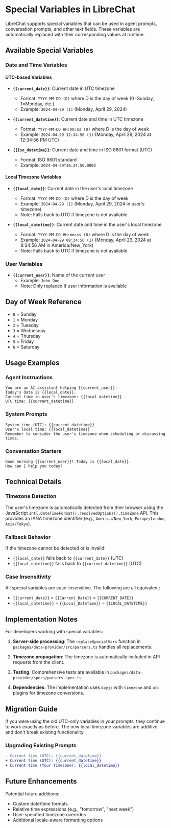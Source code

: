 # Special Variables in LibreChat

LibreChat supports special variables that can be used in agent prompts, conversation prompts, and other text fields. These variables are automatically replaced with their corresponding values at runtime.

## Available Special Variables

### Date and Time Variables

#### UTC-based Variables
- **`{{current_date}}`**: Current date in UTC timezone
  - Format: `YYYY-MM-DD (D)` where D is the day of week (0=Sunday, 1=Monday, etc.)
  - Example: `2024-04-29 (1)` (Monday, April 29, 2024)

- **`{{current_datetime}}`**: Current date and time in UTC timezone
  - Format: `YYYY-MM-DD HH:mm:ss (D)` where D is the day of week
  - Example: `2024-04-29 12:34:56 (1)` (Monday, April 29, 2024 at 12:34:56 PM UTC)

- **`{{iso_datetime}}`**: Current date and time in ISO 8601 format (UTC)
  - Format: ISO 8601 standard
  - Example: `2024-04-29T16:34:56.000Z`

#### Local Timezone Variables
- **`{{local_date}}`**: Current date in the user's local timezone
  - Format: `YYYY-MM-DD (D)` where D is the day of week
  - Example: `2024-04-29 (1)` (Monday, April 29, 2024 in user's timezone)
  - Note: Falls back to UTC if timezone is not available

- **`{{local_datetime}}`**: Current date and time in the user's local timezone
  - Format: `YYYY-MM-DD HH:mm:ss (D)` where D is the day of week
  - Example: `2024-04-29 08:34:56 (1)` (Monday, April 29, 2024 at 8:34:56 AM in America/New_York)
  - Note: Falls back to UTC if timezone is not available

### User Variables
- **`{{current_user}}`**: Name of the current user
  - Example: `John Doe`
  - Note: Only replaced if user information is available

## Day of Week Reference
- `0` = Sunday
- `1` = Monday
- `2` = Tuesday
- `3` = Wednesday
- `4` = Thursday
- `5` = Friday
- `6` = Saturday

## Usage Examples

### Agent Instructions
```
You are an AI assistant helping {{current_user}}.
Today's date is {{local_date}}.
Current time in user's timezone: {{local_datetime}}
UTC time: {{current_datetime}}
```

### System Prompts
```
System time (UTC): {{current_datetime}}
User's local time: {{local_datetime}}
Remember to consider the user's timezone when scheduling or discussing times.
```

### Conversation Starters
```
Good morning {{current_user}}! Today is {{local_date}}.
How can I help you today?
```

## Technical Details

### Timezone Detection
The user's timezone is automatically detected from their browser using the JavaScript `Intl.DateTimeFormat().resolvedOptions().timeZone` API. This provides an IANA timezone identifier (e.g., `America/New_York`, `Europe/London`, `Asia/Tokyo`).

### Fallback Behavior
If the timezone cannot be detected or is invalid:
- `{{local_date}}` falls back to `{{current_date}}` (UTC)
- `{{local_datetime}}` falls back to `{{current_datetime}}` (UTC)

### Case Insensitivity
All special variables are case-insensitive. The following are all equivalent:
- `{{current_date}}` = `{{Current_Date}}` = `{{CURRENT_DATE}}`
- `{{local_datetime}}` = `{{Local_DateTime}}` = `{{LOCAL_DATETIME}}`

## Implementation Notes

For developers working with special variables:

1. **Server-side processing**: The `replaceSpecialVars` function in `packages/data-provider/src/parsers.ts` handles all replacements.

2. **Timezone propagation**: The timezone is automatically included in API requests from the client.

3. **Testing**: Comprehensive tests are available in `packages/data-provider/specs/parsers.spec.ts`.

4. **Dependencies**: The implementation uses `dayjs` with `timezone` and `utc` plugins for timezone conversions.

## Migration Guide

If you were using the old UTC-only variables in your prompts, they continue to work exactly as before. The new local timezone variables are additive and don't break existing functionality.

### Upgrading Existing Prompts
```diff
- Current time (UTC): {{current_datetime}}
+ Current time (UTC): {{current_datetime}}
+ Current time (Your timezone): {{local_datetime}}
```

## Future Enhancements

Potential future additions:
- Custom date/time formats
- Relative time expressions (e.g., "tomorrow", "next week")
- User-specified timezone overrides
- Additional locale-aware formatting options
